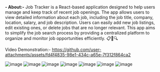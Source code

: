 
**- About:-**
Job Tracker is a React-based application designed to help users manage and keep track of recent job openings. The app allows users to view detailed information about each job, including the job title, company, location, salary, and job description. Users can easily add new job listings, edit existing ones, or delete jobs that are no longer relevant. This app aims to simplify the job search process by providing a centralized platform to organize and monitor job opportunities efficiently. 📋💼🔍


Video Demonstration:-
https://github.com/user-attachments/assets/fd4f4835-98e1-434c-a65e-7f312f864ca2

![image](https://github.com/user-attachments/assets/12a5bcbb-38fa-42c7-9c31-d77e55a735c6)
![image](https://github.com/user-attachments/assets/9850ac66-ddcc-424e-b459-d1fc16420ff1)
![image](https://github.com/user-attachments/assets/a9ad14d2-6a2e-4db0-afae-117d2a0b6611)
![image](https://github.com/user-attachments/assets/2f85274b-a35d-4afc-b0e4-d0b4311083ef)
![image](https://github.com/user-attachments/assets/3e4d1133-a740-4afb-9942-1f1bd972eeae)
![image](https://github.com/user-attachments/assets/7804c6da-eb46-4a8f-b49a-a13858a001f9)
![image](https://github.com/user-attachments/assets/a350101b-76b7-4a62-a112-3687d7c9ee4a)




